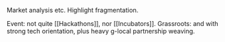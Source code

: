 Market analysis etc.
Highlight fragmentation.

Event: not quite [[Hackathons]], nor [[Incubators]]. 
Grassroots: and with strong tech orientation, plus heavy g-local partnership weaving. 
